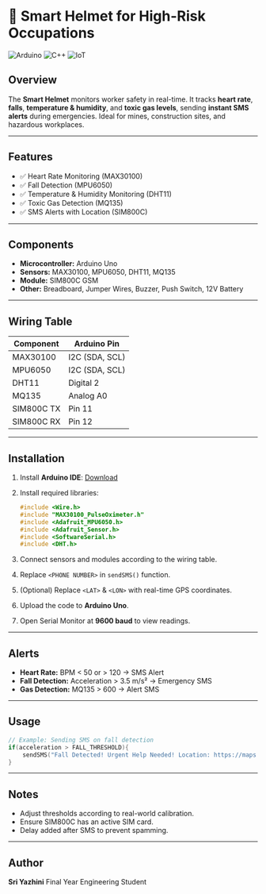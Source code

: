 # 🚨 Smart Helmet for High-Risk Occupations

![Arduino](https://img.shields.io/badge/Platform-Arduino-blue)
![C++](https://img.shields.io/badge/Language-C%2B%2B-red)
![IoT](https://img.shields.io/badge/Category-IoT-orange)

## Overview

The **Smart Helmet** monitors worker safety in real-time. It tracks **heart rate**, **falls**, **temperature & humidity**, and **toxic gas levels**, sending **instant SMS alerts** during emergencies. Ideal for mines, construction sites, and hazardous workplaces.

---

## Features

* ✅ Heart Rate Monitoring (MAX30100)
* ✅ Fall Detection (MPU6050)
* ✅ Temperature & Humidity Monitoring (DHT11)
* ✅ Toxic Gas Detection (MQ135)
* ✅ SMS Alerts with Location (SIM800C)

---

## Components

* **Microcontroller:** Arduino Uno
* **Sensors:** MAX30100, MPU6050, DHT11, MQ135
* **Module:** SIM800C GSM
* **Other:** Breadboard, Jumper Wires, Buzzer, Push Switch, 12V Battery

---

## Wiring Table

| Component  | Arduino Pin    |
| ---------- | -------------- |
| MAX30100   | I2C (SDA, SCL) |
| MPU6050    | I2C (SDA, SCL) |
| DHT11      | Digital 2      |
| MQ135      | Analog A0      |
| SIM800C TX | Pin 11         |
| SIM800C RX | Pin 12         |

---

## Installation

1. Install **Arduino IDE**: [Download](https://www.arduino.cc/en/software)
2. Install required libraries:

   ```cpp
   #include <Wire.h>
   #include "MAX30100_PulseOximeter.h"
   #include <Adafruit_MPU6050.h>
   #include <Adafruit_Sensor.h>
   #include <SoftwareSerial.h>
   #include <DHT.h>
   ```
3. Connect sensors and modules according to the wiring table.
4. Replace `<PHONE NUMBER>` in `sendSMS()` function.
5. (Optional) Replace `<LAT>` & `<LON>` with real-time GPS coordinates.
6. Upload the code to **Arduino Uno**.
7. Open Serial Monitor at **9600 baud** to view readings.

---

## Alerts

* **Heart Rate:** BPM < 50 or > 120 → SMS Alert
* **Fall Detection:** Acceleration > 3.5 m/s² → Emergency SMS
* **Gas Detection:** MQ135 > 600 → Alert SMS

---

## Usage

```cpp
// Example: Sending SMS on fall detection
if(acceleration > FALL_THRESHOLD){
    sendSMS("Fall Detected! Urgent Help Needed! Location: https://maps.google.com/?q=<LAT>,<LON>");
}
```

---

## Notes

* Adjust thresholds according to real-world calibration.
* Ensure SIM800C has an active SIM card.
* Delay added after SMS to prevent spamming.

---

## Author

**Sri Yazhini**
Final Year Engineering Student


